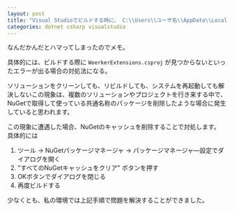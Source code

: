 ```yaml
---
layout: post
title: "Visual Studioでビルドする時に、 C:\\Users\\ユーザ名\\AppData\\Local\\Tempな場所でエラーが出る場合の対処法"
categories: dotnet csharp visualstudio
---
```

なんだかんだとハマってしまったのでメモ。

具体的には、ビルドする際に `WoerkerExtensions.csproj` が見つからないといったエラーが出る場合の対処法になる。

ソリューションをクリーンしても、リビルドしても、システムを再起動しても解決しないこの現象は、複数のソリューションやプロジェクトを行き来する中で、NuGetで取得して使っている共通名称のパッケージを削除したような場合に発生していると思われます。

この現象に遭遇した場合、NuGetのキャッシュを削除することで対処します。
具体的には

1. ツール → NuGetパッケージマネージャ → パッケージマネージャ―設定でダイアログを開く
2. "すべてのNuGetキャッシュをクリア" ボタンを押す
3. OKボタンでダイアログを閉じる
4. 再度ビルドする

少なくとも、私の環境では上記手順で問題を解決することができました。


